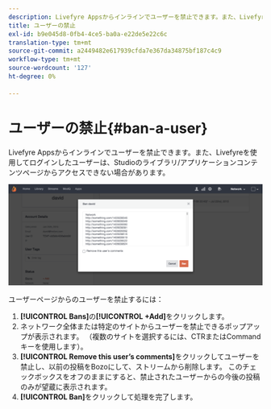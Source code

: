 ```yaml
---
description: Livefyre Appsからインラインでユーザーを禁止できます。また、Livefyreを使用してログインしたユーザーは、Studioのライブラリ/アプリケーションコンテンツページからアクセスできない場合があります。
title: ユーザーの禁止
exl-id: b9e045d8-0fb4-4ce5-ba0a-e22de5e22c6c
translation-type: tm+mt
source-git-commit: a2449482e617939cfda7e367da34875bf187c4c9
workflow-type: tm+mt
source-wordcount: '127'
ht-degree: 0%

---
```


# ユーザーの禁止{#ban-a-user}

Livefyre Appsからインラインでユーザーを禁止できます。また、Livefyreを使用してログインしたユーザーは、Studioのライブラリ/アプリケーションコンテンツページからアクセスできない場合があります。

![](assets/UsersBan2-1024x409.png)

ユーザーページからのユーザーを禁止するには：

1. **[!UICONTROL Bans]**&#x200B;の&#x200B;**[!UICONTROL +Add]**&#x200B;をクリックします。
1. ネットワーク全体または特定のサイトからユーザーを禁止できるポップアップが表示されます。 （複数のサイトを選択するには、CTRまたはCommandキーを使用します）。
1. **[!UICONTROL Remove this user’s comments]**&#x200B;をクリックしてユーザーを禁止し、以前の投稿をBozoにして、ストリームから削除します。 このチェックボックスをオフのままにすると、禁止されたユーザーからの今後の投稿のみが望蔵に表示されます。
1. **[!UICONTROL Ban]**&#x200B;をクリックして処理を完了します。
